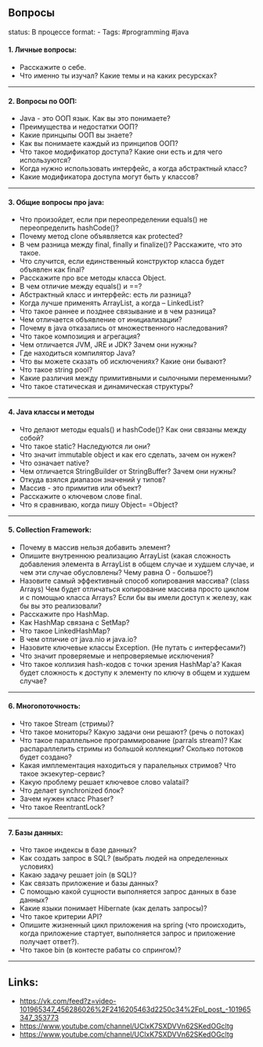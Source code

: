 ## Вопросы
status: В процессе
format: -
Tags: #programming #java 


#### 1. Личные вопросы:
- Расскажите о себе.
- Что именно ты изучал? Какие темы и на каких ресурсках? 
---

#### 2. Вопросы по ООП:
- Java - это ООП язык. Как вы это понимаете?
- Преимущества и недостатки ООП?
- Какие принцыпы ООП вы знаете? 
- Как вы понимаете каждый из принципов ООП? 
- Что такое модификатор доступа? Какие они есть и для чего используются? 
- Когда нужно использовать интерфейс, а когда абстрактный класс?
- Какие модификатора доступа могут быть у классов? 
---

#### 3. Общие вопросы про java:
- Что произойдет, если при переопределении equals() не переопределить hashCode()?
- Почему метод clone объявляется как protected?
- В чем разница между final, finally и finalize()? Расскажите, что это такое.
- Что случится, если единственный конструктор класса будет объявлен как final?
- Расскажите про все методы класса Object.
- В чем отличие между equals() и ==?
- Абстрактный класс и интерфейс: есть ли разница?
- Когда лучше применять ArrayList, а когда – LinkedList?
- Что такое раннее и позднее связывание и в чем разница?
- Чем отличается объявление от инициализации?
- Почему в java отказались от множественного наследования?
- Что такое композиция и агрегация?
- Чем отличается JVM, JRE и JDK? Зачем они нужны?
- Где находиться компилятор Java?
- Что вы можете сказать об исключениях? Какие они бывают?
- Что такое string pool?
- Какие различия между примитивными и сылочными переменными? 
- Что такое статическая и динамическая структуры? 
---
#### 4. Java классы и методы
- Что делают методы equals() и hashCode()? Как они связаны между собой? 
- Что такое static? Наследуются ли они?
- Что значит immutable object и как его сделать, зачем он нужен?
- Что означает native? 
- Чем отличается StringBuilder от StringBuffer? Зачем они нужны?
- Откуда взялся диапазон значений у типов? 
- Массив - это примитив или объект? 
- Расскажите о ключевом слове final. 
- Что я сравниваю, когда пишу Object= =Object? 
---

#### 5. Collection Framework:
- Почему в массив нельзя добавить элемент? 
- Опишите внутреннюю реализацию ArrayList (какая сложность добавления элемента в ArrayList в общем случае и худшем случае, и чем эти случае обусловлены? Чему равна О - большое?) 
- Назовите самый эффективный способ копирования массива? (class Arrays) Чем будет отличаться копирование массива просто циклом и с помощью класса Arrays? Если бы вы имели доступ к железу, как бы вы это реализовали? 
- Расскажите про HashMap. 
- Как HashMap связана с SetMap? 
- Что такое LinkedHashMap? 
- В чем отличие от java.nio и java.io? 
- Назовите ключевые классы Exception. (Не путать с интерфесами?) 
- Что значит проверяемые и непроверяемые исключения? 
- Что такое коллизия hash-кодов с точки зрения HashMap'a? Какая будет сложность к доступу к элементу по ключу в общем и худшем случае? 
---

#### 6. Многопоточность:
- Что такое Stream (стримы)?  
- Что такое мониторы? Какую задачи они решают? (речь о потоках) 
- Что такое параллельное программирование (parrals stream)? Как распараллелить стримы из большой коллекции? Сколько потоков будет создано? 
- Какая имплементация находиться у паралельных стримов? Что такое экзекутер-сервис? 
- Какую проблему решает ключевое слово valatail? 
- Что делает synchronized блок? 
- Зачем нужен класс Phaser? 
- Что такое ReentrantLock? 
---

#### 7. Базы данных:
- Что такое индексы в базе данных? 
- Как создать запрос в SQL? (выбрать людей на определенных условиях) 
- Какаю задачу решает join (в SQL)? 
- Как связать приложение и базы данных? 
- С помощью какой сущности выполняется запрос данных в базе данных? 
- Какие языки понимает Hibernate (как делать запросы)?  
- Что такое критерии API? 
- Опишите жизненный цикл приложения на spring (что происходить, когда приложение стартует, выполняется запрос и приложение получает ответ?). 
- Что такое bin (в контесте рабаты со спрингом)? 
---

## Links:
- https://vk.com/feed?z=video-101965347_456286026%2F2416205463d2250c34%2Fpl_post_-101965347_353773
- https://www.youtube.com/channel/UClxK7SXDVVn62SKedOGcltg
- https://www.youtube.com/channel/UClxK7SXDVVn62SKedOGcltg